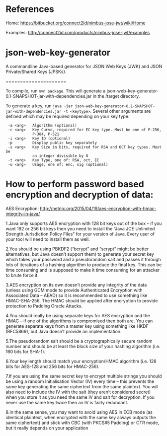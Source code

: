References 
======================
Home: https://bitbucket.org/connect2id/nimbus-jose-jwt/wiki/Home

Examples: http://connect2id.com/products/nimbus-jose-jwt/examples


json-web-key-generator
======================

A commandline Java-based generator for JSON Web Keys (JWK) and JSON Private/Shared Keys (JPSKs).

=====================

To compile, run `mvn package`. This will generate a json-web-key-generator-0.1-SNAPSHOT-jar-with-dependencies.jar in the /target directory. 

To generate a key, run `java -jar json-web-key-generator-0.1-SNAPSHOT-jar-with-dependencies.jar -t <keytype>`. Several other arguments are defined which may be required depending on your key type:

```
 -a <arg>   Algorithm (optional)
 -c <arg>   Key Curve, required for EC key type. Must be one of P-256,
            P-384, P-521
 -i <arg>   Key ID (optional)
 -p         Display public key separately
 -s <arg>   Key Size in bits, required for RSA and OCT key types. Must be
            an integer divisible by 8
 -t <arg>   Key Type, one of: RSA, oct, EC
 -u <arg>   Usage, one of: enc, sig (optional)
```


How to perform password based encryption and decryption of data:
=================================================================
AES Encryption: http://netnix.org/2015/04/19/aes-encryption-with-hmac-integrity-in-java/

1.Java only supports AES encryption with 128 bit keys out of the box – if you want 192 or 256 bit keys then you need to install the “Java JCE Unlimited Strength Jurisdiction Policy Files” for your version of Java. Every user of your tool will need to install them as well.

2.You should be using PBKDF2 (“bcrypt” and “scrypt” might be better alternatives, but Java doesn’t support them) to generate your secret key which takes your password and a pseudorandom salt and passes it through lots of iterations of a hashing algorithm to produce the final key. This can be time consuming and is supposed to make it time consuming for an attacker to brute force it.

3.AES encryption on its own doesn’t provide any integrity of the data (unless using GCM mode to provide Authenticated Encryption with Associated Data – AEAD) so it is recommended to use something like HMAC-SHA-256. The HMAC should be applied after encryption to provide protection to Padding Oracle Attacks.

4.You should really be using separate keys for AES encryption and the HMAC – if one of the algorithms is compromised then both are. You can generate separate keys from a master key using something like HKDF (RFC5869), but Java doesn’t provide an implementation.

5.The pseudorandom salt should be a cryptographically secure random number and should be at least the block size of your hashing algorithm (i.e. 160 bits for SHA-1).

6.Your key length should match your encryption/HMAC algorithm (i.e. 128 bits for AES-128 and 256 bits for HMAC-256).

7.If you are using the same secret key to encrypt multiple strings you should be using a random Initialisation Vector (IV) every time – this prevents the same key generating the same ciphertext from the same plaintext. You will also need to include the IV with the salt (they aren’t considered secret) when you store it as you need the same IV and salt for decryption. If you never use the same key twice then an IV is fairly redundant.

8.In the same sense, you may want to avoid using AES in ECB mode (as identical plaintext, when encrypted with the same key always outputs the same ciphertext) and stick with CBC (with PKCS#5 Padding) or CTR mode, but it really depends on your application
